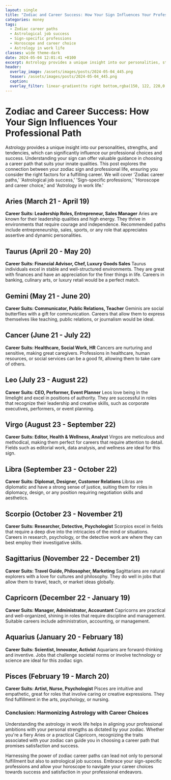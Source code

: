 ```yaml
---
layout: single
title: "Zodiac and Career Success: How Your Sign Influences Your Professional Path"
categories: money
tags:
  - Zodiac career paths
  - Astrological job success
  - Sign-specific professions
  - Horoscope and career choice
  - Astrology in work life
classes: wide theme-dark
date: 2024-05-04 12:01:41 +0100
excerpt: Astrology provides a unique insight into our personalities, strengths, and tendencies, which can significantly influence our professional choices and success.
header:
  overlay_image: /assets/images/posts/2024-05-04_445.png
  teaser: /assets/images/posts/2024-05-04_445.png
  caption: 
  overlay_filter: linear-gradient(to right bottom,rgba(150, 122, 220,0.8), rgba(255,245,208,0.5))
---
```


# Zodiac and Career Success: How Your Sign Influences Your Professional Path

Astrology provides a unique insight into our personalities, strengths, and tendencies, which can significantly influence our professional choices and success. Understanding your sign can offer valuable guidance in choosing a career path that suits your innate qualities. This post explores the connection between your zodiac sign and professional life, ensuring you consider the right factors for a fulfilling career. We will cover 'Zodiac career paths,' 'Astrological job success,' 'Sign-specific professions,' 'Horoscope and career choice,' and 'Astrology in work life.'

## Aries (March 21 - April 19)
**Career Suits: Leadership Roles, Entrepreneur, Sales Manager**
Aries are known for their leadership qualities and high energy. They thrive in environments that require courage and independence. Recommended paths include entrepreneurship, sales, sports, or any role that appreciates assertive and dynamic personalities.

## Taurus (April 20 - May 20)
**Career Suits: Financial Advisor, Chef, Luxury Goods Sales**
Taurus individuals excel in stable and well-structured environments. They are great with finances and have an appreciation for the finer things in life. Careers in banking, culinary arts, or luxury retail would be a perfect match.

## Gemini (May 21 - June 20)
**Career Suits: Communicator, Public Relations, Teacher**
Geminis are social butterflies with a gift for communication. Careers that allow them to express themselves like teaching, public relations, or journalism would be ideal.

## Cancer (June 21 - July 22)
**Career Suits: Healthcare, Social Work, HR**
Cancers are nurturing and sensitive, making great caregivers. Professions in healthcare, human resources, or social services can be a good fit, allowing them to take care of others.

## Leo (July 23 - August 22)
**Career Suits: CEO, Performer, Event Planner**
Leos love being in the limelight and excel in positions of authority. They are successful in roles that recognize their leadership and creative skills, such as corporate executives, performers, or event planning.

## Virgo (August 23 - September 22)
**Career Suits: Editor, Health & Wellness, Analyst**
Virgos are meticulous and methodical, making them perfect for careers that require attention to detail. Fields such as editorial work, data analysis, and wellness are ideal for this sign.

## Libra (September 23 - October 22)
**Career Suits: Diplomat, Designer, Customer Relations**
Libras are diplomatic and have a strong sense of justice, suiting them for roles in diplomacy, design, or any position requiring negotiation skills and aesthetics.

## Scorpio (October 23 - November 21)
**Career Suits: Researcher, Detective, Psychologist**
Scorpios excel in fields that require a deep dive into the intricacies of the mind or situations. Careers in research, psychology, or the detective work are where they can best employ their investigative skills.

## Sagittarius (November 22 - December 21)
**Career Suits: Travel Guide, Philosopher, Marketing**
Sagittarians are natural explorers with a love for cultures and philosophy. They do well in jobs that allow them to travel, teach, or market ideas globally.

## Capricorn (December 22 - January 19)
**Career Suits: Manager, Administrator, Accountant**
Capricorns are practical and well-organized, shining in roles that require discipline and management. Suitable careers include administration, accounting, or management.

## Aquarius (January 20 - February 18)
**Career Suits: Scientist, Innovator, Activist**
Aquarians are forward-thinking and inventive. Jobs that challenge societal norms or involve technology or science are ideal for this zodiac sign.

## Pisces (February 19 - March 20)
**Career Suits: Artist, Nurse, Psychologist**
Pisces are intuitive and empathetic, great for roles that involve caring or creative expressions. They find fulfillment in the arts, psychology, or nursing.

### Conclusion: Harmonizing Astrology with Career Choices
Understanding the astrology in work life helps in aligning your professional ambitions with your personal strengths as dictated by your zodiac. Whether you're a fiery Aries or a practical Capricorn, recognizing the traits associated with your zodiac can guide you in choosing a career path that promises satisfaction and success.

Harnessing the power of zodiac career paths can lead not only to personal fulfillment but also to astrological job success. Embrace your sign-specific professions and allow your horoscope to navigate your career choices towards success and satisfaction in your professional endeavors.